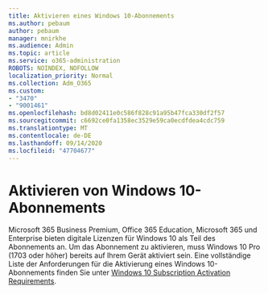 ```yaml
---
title: Aktivieren eines Windows 10-Abonnements
ms.author: pebaum
author: pebaum
manager: mnirkhe
ms.audience: Admin
ms.topic: article
ms.service: o365-administration
ROBOTS: NOINDEX, NOFOLLOW
localization_priority: Normal
ms.collection: Adm_O365
ms.custom:
- "3470"
- "9001461"
ms.openlocfilehash: bd8d02411e0c586f828c91a95b47fca330df2f57
ms.sourcegitcommit: c6692ce0fa1358ec3529e59ca0ecdfdea4cdc759
ms.translationtype: MT
ms.contentlocale: de-DE
ms.lasthandoff: 09/14/2020
ms.locfileid: "47704677"
---
```

# <a name="activating-windows-10-subscriptions"></a>Aktivieren von Windows 10-Abonnements

Microsoft 365 Business Premium, Office 365 Education, Microsoft 365 und Enterprise bieten digitale Lizenzen für Windows 10 als Teil des Abonnements an. Um das Abonnement zu aktivieren, muss Windows 10 Pro (1703 oder höher) bereits auf Ihrem Gerät aktiviert sein. Eine vollständige Liste der Anforderungen für die Aktivierung eines Windows 10-Abonnements finden Sie unter [Windows 10 Subscription Activation Requirements](https://docs.microsoft.com/windows/deployment/windows-10-subscription-activation#requirements).
